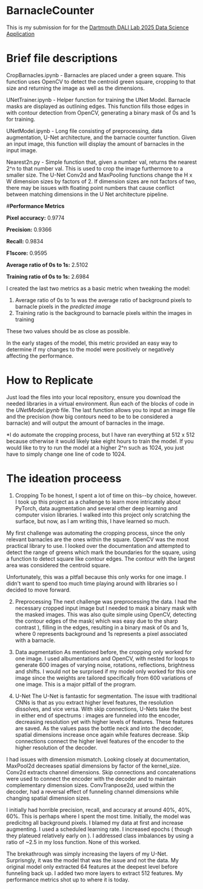 # BarnacleCounter

This is my submission for for the [Dartmouth DALI Lab 2025 Data Science Application]([url](https://dalilab.notion.site/2a99727739fb4a1b9c49548da435aa86#b7cca6cae95c47419246e08fdce12600))

# **Brief file descriptions**

CropBarnacles.ipynb - Barnacles are placed under a green square. This function uses OpenCV to detect the centroid green square, cropping to that size and returning the image as well as the dimensions. 

UNetTrainer.ipynb - Helper function for training the UNet Model. Barnacle masks are displayed as outlining edges. This function fills those edges in with contour detection from OpenCV, generating a binary mask of 0s and 1s for training. 

UNetModel.ipynb - Long file consisting of preprocessing, data augmentation, U-Net architecture, and the barnacle counter function. Given an input image, this function will display the amount of barnacles in the input image. 

Nearest2n.py - Simple function that, given a number val, returns the nearest 2^n to that number val. This is used to crop the image furthermore to a smaller size. The U-Net Conv2d and MaxPooling functions change the H x W dimension sizes by factors of 2. If dimension sizes are not factors of two, there may be issues with floating point numbers that cause conflict between matching dimensions in the U Net architecture pipeline. 

#**Performance Metrics**

**Pixel accuracy:** 0.9774

**Precision:** 0.9366

**Recall:** 0.9834

**F1score:** 0.9595

**Average ratio of 0s to 1s:** 2.5102

**Training ratio of 0s to 1s:** 2.6984

I created the last two metrics as a basic metric when tweaking the model:
  1. Average ratio of 0s to 1s was the average ratio of background pixels to barnacle pixels in the *predicted image*
  2. Training ratio is the background to barnacle pixels within the images in training

These two values should be as close as possible. 

In the early stages of the model, this metric provided an easy way to determine if my changes to the model were positively or negatively affecting the performance. 


# **How to Replicate**

Just load the files into your local repository, ensure you download the needed libraries in a virtual environment. Run each of the blocks of code in the *UNetModel.ipynb* file. The last function allows you to input an image file and the precision (how big contours need to be to be considered a barnacle) and will output the amount of barnacles in the image. 

*I do automate the cropping process, but I have ran everything at 512 x 512 because otherwise it would likely take eight hours to train the model. If you would like to try to run the model at a higher 2^n such as 1024, you just have to simply change one line of code to 1024. 

# **The ideation proceess**

1. Cropping
To be honest, I spent a lot of time on this--by choice, however. I took up this project as a challenge to learn more intricately about PyTorch, data augmentation and several other deep learning and computer vision libraries. I walked into this project only scratching the surface, but now, as I am writing this, I have learned so much. 

My first challenge was automating the cropping process, since the only relevant barnacles are the ones within the square. OpenCV was the most practical library to use. I looked over the documentation and attempted to detect the range of greens which mark the boundaries for the square, using a function to detect square like contour edges. The contour with the largest area was considered the centroid square. 

Unfortunately, this was a pitfall because this only works for one image. I didn't want to spend too much time playing around with libraries so I decided to move forward.

2. Preprocessing
The next challenge was preprocessing the data. I had the necessary cropped input image but I needed to mask a binary mask with the masked images. This was also quite simple using OpenCV, detecting the contour edges of the mask( which was easy due to the sharp contrast ), filling in the edges, resulting in a binary mask of 0s and 1s, where 0 represents background and 1s represents a pixel associated with a barnacle.

3. Data augmentation
As mentioned before, the cropping only worked for one image. I used albumentations and OpenCV, with nested for loops to generate 600 images of varying noise, rotations, reflections, brightness and shifts. I would not be surprised if my model only worked for this one image since the weights are tailored specifically from 600 variations of one image. This is a major pitfall of the program.

4. U-Net
The U-Net is fantastic for segmentation. The issue with traditional CNNs is that as you extract higher level features, the resolution dissolves, and vice versa. With skip connections, U-Nets take the best in either end of spectrums : images are funneled into the encoder, decreasing resolution yet with higher levels of features. These features are saved. As the values pass the bottle neck and into the decoder, spatial dimensions increase once again while features decrease. Skip connections connect the higher level features of the encoder to the higher resolution of the decoder.

I had issues with dimension mismatch. Looking closely at documentation, MaxPool2d decreases spatial dimensions by factor of the kernel_size. Conv2d extracts channel dimensions. Skip connections and concatenations were used to connect the encoder with the decoder and to maintain complementary dimension sizes. ConvTranpose2d, used within the decoder, had a reversal effect of funneling channel dimensions while changing spatial dimension sizes. 

I initially had horrible precision, recall, and accuracy at around 40%, 40%, 60%. This is perhaps where I spent the most time. Initially, the model was predicitng all background pixels. I blamed my data at first and increase augmenting. I used a scheduled learning rate. I increased epochs ( though they plateued relatively early on ). I addressed class imbalances by using a ratio of ~2.5 in my loss function. None of this worked. 

The brekathrough was simply increasing the layers of my U-Net. Surprisngly, it was the model that was the issue and not the data. My original model only extracted 64 features at the deepest level before funneling back up. I added two more layers to extract 512 features. My performance metrics shot up to where it is today. 




